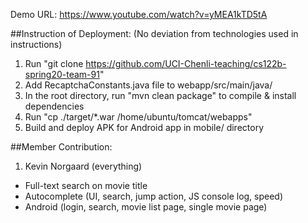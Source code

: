 Demo URL: https://www.youtube.com/watch?v=yMEA1kTD5tA

##Instruction of Deployment:
(No deviation from technologies used in instructions)
1. Run "git clone https://github.com/UCI-Chenli-teaching/cs122b-spring20-team-91"
2. Add RecaptchaConstants.java file to webapp/src/main/java/
3. In the root directory, run "mvn clean package" to compile & install dependencies
4. Run "cp ./target/*.war /home/ubuntu/tomcat/webapps"
5. Build and deploy APK for Android app in mobile/ directory

##Member Contribution:
1. Kevin Norgaard (everything)
- Full-text search on movie title
- Autocomplete (UI, search, jump action, JS console log, speed)
- Android (login, search, movie list page, single movie page)
